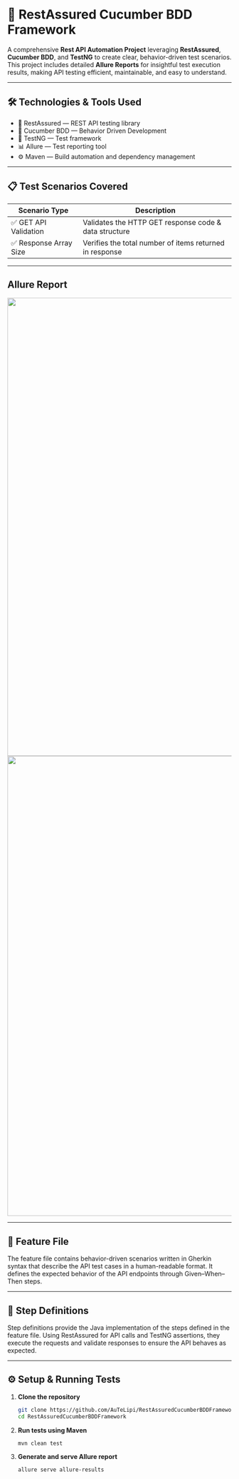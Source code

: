 # 🚀 RestAssured Cucumber BDD Framework

A comprehensive **Rest API Automation Project** leveraging **RestAssured**, **Cucumber BDD**, and **TestNG** to create clear, behavior-driven test scenarios. This project includes detailed **Allure Reports** for insightful test execution results, making API testing efficient, maintainable, and easy to understand.

---
## 🛠️ Technologies & Tools Used

- 🧪 RestAssured — REST API testing library
- 🤝 Cucumber BDD — Behavior Driven Development
- 🧰 TestNG — Test framework
- 📊 Allure — Test reporting tool
- ⚙️ Maven — Build automation and dependency management


---

## 📋 Test Scenarios Covered

| Scenario Type          | Description                                            |
|-----------------------|--------------------------------------------------------|
| ✅ GET API Validation  | Validates the HTTP GET response code & data structure  |
| ✅ Response Array Size | Verifies the total number of items returned in response |

---
## Allure Report

<div align='center'>
   
<img width="1919" height="1027" alt="Image" src="https://github.com/user-attachments/assets/f70d1f2e-b37e-41b8-a452-d317be6db595" />

<img width="1919" height="1031" alt="Image" src="https://github.com/user-attachments/assets/ec18f155-8102-4d39-b8cf-90e3b0ccb628" />

</div>



---

## 📄 Feature File
The feature file contains behavior-driven scenarios written in Gherkin syntax that describe the API test cases in a human-readable format. It defines the expected behavior of the API endpoints through Given–When–Then steps.

---

## 🔧 Step Definitions
Step definitions provide the Java implementation of the steps defined in the feature file. Using RestAssured for API calls and TestNG assertions, they execute the requests and validate responses to ensure the API behaves as expected.
 
---

## ⚙️ Setup & Running Tests

1. **Clone the repository**
   ```bash
   git clone https://github.com/AuTeLipi/RestAssuredCucumberBDDFramework.git
   cd RestAssuredCucumberBDDFramework


2. **Run tests using Maven**
   ```bash
   mvn clean test
   
3. **Generate and serve Allure report**
   ```bash
   allure serve allure-results


